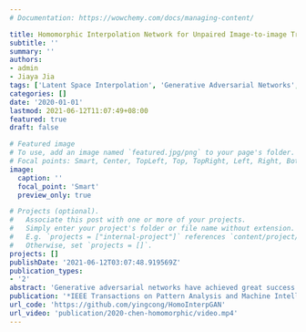 ```yaml
---
# Documentation: https://wowchemy.com/docs/managing-content/

title: Homomorphic Interpolation Network for Unpaired Image-to-image Translation
subtitle: ''
summary: ''
authors:
- admin
- Jiaya Jia
tags: ['Latent Space Interpolation', 'Generative Adversarial Networks', 'Face Manipulation', 'Image-to-image Translation']
categories: []
date: '2020-01-01'
lastmod: 2021-06-12T11:07:49+08:00
featured: true
draft: false

# Featured image
# To use, add an image named `featured.jpg/png` to your page's folder.
# Focal points: Smart, Center, TopLeft, Top, TopRight, Left, Right, BottomLeft, Bottom, BottomRight.
image:
  caption: ''
  focal_point: 'Smart'
  preview_only: true

# Projects (optional).
#   Associate this post with one or more of your projects.
#   Simply enter your project's folder or file name without extension.
#   E.g. `projects = ["internal-project"]` references `content/project/deep-learning/index.md`.
#   Otherwise, set `projects = []`.
projects: []
publishDate: '2021-06-12T03:07:48.919569Z'
publication_types:
- '2'
abstract: 'Generative adversarial networks have achieved great success in unpaired image-to-image translation. Cycle consistency, a key component for this task, allows modeling the relationship between two distinct domains without paired data. In this paper, we propose an alternative framework, as an extension of latent space interpolation, to consider the intermediate region between two domains during translation. It is based on the fact that in a flat and smooth latent space, there exist many paths that connect two sample points. Properly selecting paths makes it possible to change only certain image attributes, which is useful for generating intermediate images between the two domains. With this idea, our framework includes an encoder, an interpolator and a decoder. The encoder maps natural images to a convex and smooth latent space where interpolation is applicable. The interpolator controls the interpolation path so that desired intermediate samples can be obtained. Finally, the decoder inverts interpolated features back to pixel space. We also show that by choosing different reference images and interpolation paths, this framework can be applied to multi-domain and multi-modal translation. Extensive experiments manifest that our framework achieves superior results and is flexible for various tasks.'
publication: '*IEEE Transactions on Pattern Analysis and Machine Intelligence*'
url_code: 'https://github.com/yingcong/HomoInterpGAN'
url_video: 'publication/2020-chen-homomorphic/video.mp4'
---
```

